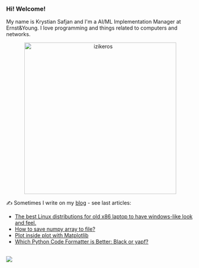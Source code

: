 ### Hi! Welcome!

<!-- INTRO -->
<p>My name is Krystian Safjan and I'm a AI/ML Implementation Manager at Ernst&Young. I love programming and things related to computers and networks.</p>

<!-- TECHNOLOGIES AND STATS -->
<center>
<!-- <p><img align="left" src="https://github-readme-stats.vercel.app/api/top-langs?username=izikeros&show_icons=true&locale=en&layout=compact" alt="izikeros" /></p> -->

<p>&nbsp;<img align="center" src="https://github-readme-stats.vercel.app/api?username=izikeros&count_private=true&show_icons=true" alt="izikeros" width="410" /></p>
</center>

<!-- MY WRITINGS -->
✍️ Sometimes I write on my [blog](http://safjan.com) - see last articles:
<!-- BLOG-POST-LIST:START -->
- [The best Linux distributions for old x86 laptop to have windows-like look and feel.](https://www.safjan.com/linux-for-old-x86-laptop-windows-like/)
- [How to save numpy array to file?](https://www.safjan.com/how-to-save-numpy-array-to-file/)
- [Plot inside plot with Matplotlib](https://www.safjan.com/plot-in-plot-matplot-lib/)
- [Which Python Code Formatter is Better: Black or yapf?](https://www.safjan.com/black-vs-yapf/)
<!-- BLOG-POST-LIST:END -->

<!-- TROPHY -->
<br />
<img src="https://github-profile-trophy.vercel.app/?username=izikeros&theme=nord&no-frame=true&margin-w=10&column=7" />
